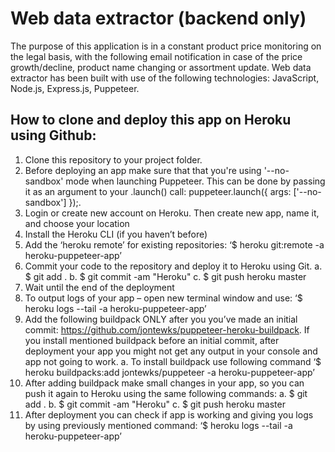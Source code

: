 # Web data extractor (backend only)
The purpose of this application is in a constant product price monitoring on the legal basis, with the following email notification in case of the price growth/decline, product name changing or assortment update. Web data extractor has been built with use of the following technologies: JavaScript, Node.js, Express.js, Puppeteer.  

## How to clone and deploy this app on Heroku using Github:
    
1.	Clone this repository to your project folder.
2.	Before deploying an app make sure that that you're using '--no-sandbox' mode when launching Puppeteer. This can be done by passing it as an argument to your .launch() call: puppeteer.launch({ args: ['--no-sandbox'] });.
3.	Login or create new account on Heroku. Then create new app, name it, and choose your location
4.	Install the Heroku CLI (if you haven’t before)
5.	Add the ‘heroku remote’ for existing repositories: ‘$ heroku git:remote -a heroku-puppeteer-app’
6.	Commit your code to the repository and deploy it to Heroku using Git.
a.	$ git add .
b.	$ git commit -am "Heroku"
c.	$ git push heroku master
7.	Wait until the end of the deployment
8.	To output logs of your app – open new terminal window and use: ‘$ heroku logs --tail -a heroku-puppeteer-app’
9.	Add the following buildpack ONLY after you you’ve made an initial commit: https://github.com/jontewks/puppeteer-heroku-buildpack. If you install mentioned buildpack before an initial commit, after deployment your app you might not get any output in your console and app not going to work.
a.	To install buildpack use following command ‘$ heroku buildpacks:add jontewks/puppeteer -a heroku-puppeteer-app’
10.	After adding buildpack make small changes in your app, so you can push it again to Heroku using the same following commands:
a.	$ git add .
b.	$ git commit -am "Heroku"
c.	$ git push heroku master
11.	 After deployment you can check if app is working and giving you logs by using previously mentioned command: ‘$ heroku logs --tail -a heroku-puppeteer-app’


